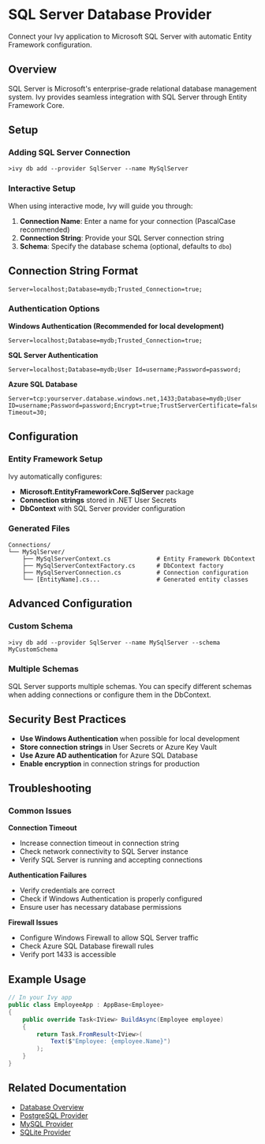 # SQL Server Database Provider

<Ingress>
Connect your Ivy application to Microsoft SQL Server with automatic Entity Framework configuration.
</Ingress>

## Overview

SQL Server is Microsoft's enterprise-grade relational database management system. Ivy provides seamless integration with SQL Server through Entity Framework Core.

## Setup

### Adding SQL Server Connection

```terminal
>ivy db add --provider SqlServer --name MySqlServer
```

### Interactive Setup

When using interactive mode, Ivy will guide you through:

1. **Connection Name**: Enter a name for your connection (PascalCase recommended)
2. **Connection String**: Provide your SQL Server connection string
3. **Schema**: Specify the database schema (optional, defaults to `dbo`)

## Connection String Format

```text
Server=localhost;Database=mydb;Trusted_Connection=true;
```

### Authentication Options

**Windows Authentication (Recommended for local development)**
```text
Server=localhost;Database=mydb;Trusted_Connection=true;
```

**SQL Server Authentication**
```text
Server=localhost;Database=mydb;User Id=username;Password=password;
```

**Azure SQL Database**
```text
Server=tcp:yourserver.database.windows.net,1433;Database=mydb;User ID=username;Password=password;Encrypt=true;TrustServerCertificate=false;Connection Timeout=30;
```

## Configuration

### Entity Framework Setup

Ivy automatically configures:
- **Microsoft.EntityFrameworkCore.SqlServer** package
- **Connection strings** stored in .NET User Secrets
- **DbContext** with SQL Server provider configuration

### Generated Files

```text
Connections/
└── MySqlServer/
    ├── MySqlServerContext.cs             # Entity Framework DbContext
    ├── MySqlServerContextFactory.cs      # DbContext factory
    ├── MySqlServerConnection.cs          # Connection configuration
    └── [EntityName].cs...                # Generated entity classes
```

## Advanced Configuration

### Custom Schema

```terminal
>ivy db add --provider SqlServer --name MySqlServer --schema MyCustomSchema
```

### Multiple Schemas

SQL Server supports multiple schemas. You can specify different schemas when adding connections or configure them in the DbContext.

## Security Best Practices

- **Use Windows Authentication** when possible for local development
- **Store connection strings** in User Secrets or Azure Key Vault
- **Use Azure AD authentication** for Azure SQL Database
- **Enable encryption** in connection strings for production

## Troubleshooting

### Common Issues

**Connection Timeout**
- Increase connection timeout in connection string
- Check network connectivity to SQL Server instance
- Verify SQL Server is running and accepting connections

**Authentication Failures**
- Verify credentials are correct
- Check if Windows Authentication is properly configured
- Ensure user has necessary database permissions

**Firewall Issues**
- Configure Windows Firewall to allow SQL Server traffic
- Check Azure SQL Database firewall rules
- Verify port 1433 is accessible

## Example Usage

```csharp
// In your Ivy app
public class EmployeeApp : AppBase<Employee>
{
    public override Task<IView> BuildAsync(Employee employee)
    {
        return Task.FromResult<IView>(
            Text($"Employee: {employee.Name}")
        );
    }
}
```

## Related Documentation

- [Database Overview](../03_Db.md)
- [PostgreSQL Provider](PostgreSQL.md)
- [MySQL Provider](MySQL.md)
- [SQLite Provider](SQLite.md)